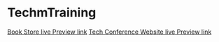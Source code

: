 # TechmTraining
[Book Store live Preview link](https://mhdsuhailm.github.io/BookStore/)
[Tech Conference Website live Preview link](https://mhdsuhailm.github.io/Techconference/)
